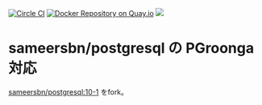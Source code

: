 [![Circle CI](https://circleci.com/gh/yassan/docker-postgresql.svg?style=shield)](https://circleci.com/gh/yassan/docker-postgresql) [![Docker Repository on Quay.io](https://quay.io/repository/yassan/postgresql/status "Docker Repository on Quay.io")](https://quay.io/repository/yassan/postgresql) [![](https://badge.imagelayers.io/yassan/postgresql.svg)](https://imagelayers.io/?images=sameersbn/postgresql:latest 'Get your own badge on imagelayers.io')

# sameersbn/postgresql の PGroonga対応

[sameersbn/postgresql:10-1](https://github.com/sameersbn/docker-postgresql/releases/tag/10-1) をfork。
